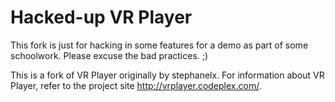 Hacked-up VR Player
===================

This fork is just for hacking in some features for a demo as part of some schoolwork. Please excuse the bad practices. ;)

This is a fork of VR Player originally by stephanelx. For information about VR Player, refer to the project site http://vrplayer.codeplex.com/.